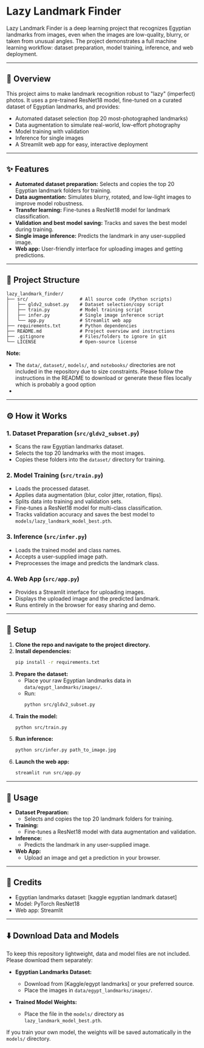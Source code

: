 # Lazy Landmark Finder

Lazy Landmark Finder is a deep learning project that recognizes Egyptian landmarks from images, even when the images are low-quality, blurry, or taken from unusual angles. The project demonstrates a full machine learning workflow: dataset preparation, model training, inference, and web deployment.

---

## 🚩 Overview
This project aims to make landmark recognition robust to "lazy" (imperfect) photos. It uses a pre-trained ResNet18 model, fine-tuned on a curated dataset of Egyptian landmarks, and provides:
- Automated dataset selection (top 20 most-photographed landmarks)
- Data augmentation to simulate real-world, low-effort photography
- Model training with validation
- Inference for single images
- A Streamlit web app for easy, interactive deployment

---

## ✨ Features
- **Automated dataset preparation:** Selects and copies the top 20 Egyptian landmark folders for training.
- **Data augmentation:** Simulates blurry, rotated, and low-light images to improve model robustness.
- **Transfer learning:** Fine-tunes a ResNet18 model for landmark classification.
- **Validation and best model saving:** Tracks and saves the best model during training.
- **Single image inference:** Predicts the landmark in any user-supplied image.
- **Web app:** User-friendly interface for uploading images and getting predictions.

---

## 📁 Project Structure
```
lazy_landmark_finder/
├── src/                   # All source code (Python scripts)
│   ├── gldv2_subset.py    # Dataset selection/copy script
│   ├── train.py           # Model training script
│   ├── infer.py           # Single image inference script
│   └── app.py             # Streamlit web app
├── requirements.txt       # Python dependencies
├── README.md              # Project overview and instructions
├── .gitignore             # Files/folders to ignore in git
└── LICENSE                # Open-source license
```

**Note:**
- The `data/`, `dataset/`, `models/`, and `notebooks/` directories are not included in the repository due to size constraints. Please follow the instructions in the README to download or generate these files locally which is probably a good option
- 

---

## ⚙️ How it Works

### 1. **Dataset Preparation (`src/gldv2_subset.py`)**
- Scans the raw Egyptian landmarks dataset.
- Selects the top 20 landmarks with the most images.
- Copies these folders into the `dataset/` directory for training.

### 2. **Model Training (`src/train.py`)**
- Loads the processed dataset.
- Applies data augmentation (blur, color jitter, rotation, flips).
- Splits data into training and validation sets.
- Fine-tunes a ResNet18 model for multi-class classification.
- Tracks validation accuracy and saves the best model to `models/lazy_landmark_model_best.pth`.

### 3. **Inference (`src/infer.py`)**
- Loads the trained model and class names.
- Accepts a user-supplied image path.
- Preprocesses the image and predicts the landmark class.

### 4. **Web App (`src/app.py`)**
- Provides a Streamlit interface for uploading images.
- Displays the uploaded image and the predicted landmark.
- Runs entirely in the browser for easy sharing and demo.

---

## 🚀 Setup
1. **Clone the repo and navigate to the project directory.**
2. **Install dependencies:**
   ```sh
   pip install -r requirements.txt
   ```
3. **Prepare the dataset:**
   - Place your raw Egyptian landmarks data in `data/egypt_landmarks/images/`.
   - Run:
     ```sh
     python src/gldv2_subset.py
     ```
4. **Train the model:**
   ```sh
   python src/train.py
   ```
5. **Run inference:**
   ```sh
   python src/infer.py path_to_image.jpg
   ```
6. **Launch the web app:**
   ```sh
   streamlit run src/app.py
   ```

---

## 📝 Usage
- **Dataset Preparation:**
  - Selects and copies the top 20 landmark folders for training.
- **Training:**
  - Fine-tunes a ResNet18 model with data augmentation and validation.
- **Inference:**
  - Predicts the landmark in any user-supplied image.
- **Web App:**
  - Upload an image and get a prediction in your browser.

---

## 🙏 Credits
- Egyptian landmarks dataset: [kaggle egyptian landmark dataset]
- Model: PyTorch ResNet18
- Web app: Streamlit

---

## ⬇️ Download Data and Models

To keep this repository lightweight, data and model files are not included. Please download them separately:

- **Egyptian Landmarks Dataset:**
  - Download from [Kaggle/egypt landmarks] or your preferred source.
  - Place the images in `data/egypt_landmarks/images/`.

- **Trained Model Weights:**
 
  - Place the file in the `models/` directory as `lazy_landmark_model_best.pth`.

If you train your own model, the weights will be saved automatically in the `models/` directory.



